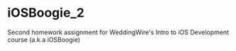 # iOSBoogie_2

Second homework assignment for WeddingWire's Intro to iOS Development course (a.k.a iOSBoogie)
